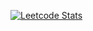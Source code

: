 [![Leetcode Stats](https://leetcard.jacoblin.cool/javi_d_segura)](https://leetcode.com/javi_d_segura)
